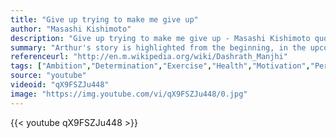 ```yaml
---
title: "Give up trying to make me give up"
author: "Masashi Kishimoto"
description: "Give up trying to make me give up - Masashi Kishimoto quotes from GetInspired365.com"
summary: "Arthur's story is highlighted from the beginning, in the upcoming documentary,Inspired: The Movie. This short excerpt shows how Arthur Boorman not only learnt how to walk again, but to ultimately run. And in doing so, showed the world how anything is possible if you don't give up."
referenceurl: "http://en.m.wikipedia.org/wiki/Dashrath_Manjhi"
tags: ["Ambition","Determination","Exercise","Health","Motivation","Perseverance",]
source: "youtube"
videoid: "qX9FSZJu448"
image: "https://img.youtube.com/vi/qX9FSZJu448/0.jpg"
---
```


{{< youtube qX9FSZJu448 >}}
